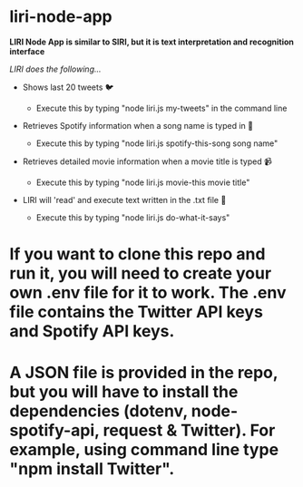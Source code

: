 # liri-node-app

**LIRI Node App is similar to SIRI, but it is text interpretation and recognition interface**

*LIRI does the following...*

* Shows last 20 tweets :bird:
	* Execute this by typing "node liri.js my-tweets" in the command line 

* Retrieves Spotify information when a song name is typed in :musical_note:
	* Execute this by typing "node liri.js spotify-this-song  song name"

* Retrieves detailed movie information when a movie title is typed :video_camera:
	* Execute this by typing "node liri.js movie-this movie title"

* LIRI will 'read' and execute text written in the .txt file :microphone:
	* Execute this by typing "node liri.js do-what-it-says"

# If you want to clone this repo and run it, you will need to create your own .env file for it to work. The .env file contains the Twitter API keys and Spotify API keys.

# A JSON file is provided in the repo, but you will have to install the dependencies (dotenv, node-spotify-api, request & Twitter). For example, using command line type "npm install Twitter".